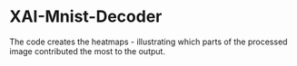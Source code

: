 # XAI-Mnist-Decoder
The code creates the heatmaps - illustrating which parts of the processed image contributed the most to the output. 
